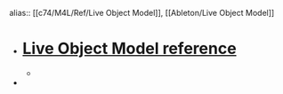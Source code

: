 alias:: [[c74/M4L/Ref/Live Object Model]], [[Ableton/Live Object Model]]

- # [Live Object Model reference](https://docs.cycling74.com/max8/vignettes/live_object_model)
	-
-